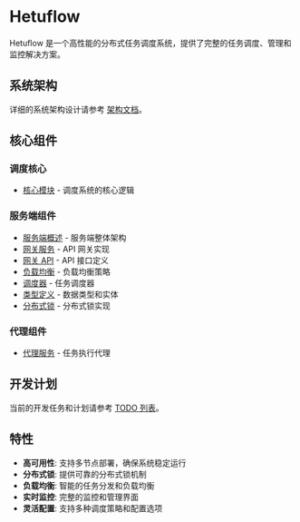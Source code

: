 # Hetuflow

Hetuflow 是一个高性能的分布式任务调度系统，提供了完整的任务调度、管理和监控解决方案。

## 系统架构

详细的系统架构设计请参考 [架构文档](architecture.md)。

## 核心组件

### 调度核心

- [核心模块](core/core.md) - 调度系统的核心逻辑

### 服务端组件

- [服务端概述](server/server.md) - 服务端整体架构
- [网关服务](server/server-gateway.md) - API 网关实现
- [网关 API](server/server-gateway-api.md) - API 接口定义
- [负载均衡](server/server-load_balance.md) - 负载均衡策略
- [调度器](server/server-scheduler.md) - 任务调度器
- [类型定义](server/server-types-entities.md) - 数据类型和实体
- [分布式锁](server/distributed_lock.md) - 分布式锁实现

### 代理组件

- [代理服务](agent/agent.md) - 任务执行代理

## 开发计划

当前的开发任务和计划请参考 [TODO 列表](todo.md)。

## 特性

- **高可用性**: 支持多节点部署，确保系统稳定运行
- **分布式锁**: 提供可靠的分布式锁机制
- **负载均衡**: 智能的任务分发和负载均衡
- **实时监控**: 完整的监控和管理界面
- **灵活配置**: 支持多种调度策略和配置选项
